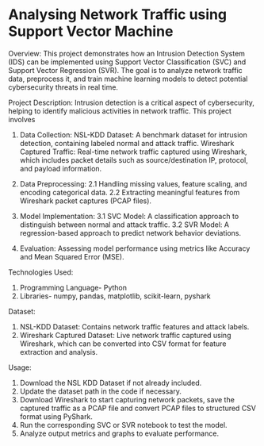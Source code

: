 # Analysing Network Traffic using Support Vector Machine

Overview:
This project demonstrates how an Intrusion Detection System (IDS) can be implemented using Support Vector Classification (SVC) and Support Vector Regression (SVR). The goal is to analyze network traffic data, preprocess it, and train machine learning models to detect potential cybersecurity threats in real time.

Project Description:
Intrusion detection is a critical aspect of cybersecurity, helping to identify malicious activities in network traffic. This project involves

1. Data Collection:
NSL-KDD Dataset: A benchmark dataset for intrusion detection, containing labeled normal and attack traffic.
Wireshark Captured Traffic: Real-time network traffic captured using Wireshark, which includes packet details such as source/destination IP, protocol, and payload information.

3. Data Preprocessing:
2.1 Handling missing values, feature scaling, and encoding categorical data.
2.2 Extracting meaningful features from Wireshark packet captures (PCAP files).

4. Model Implementation:
3.1 SVC Model: A classification approach to distinguish between normal and attack traffic.
3.2 SVR Model: A regression-based approach to predict network behavior deviations.

5. Evaluation: Assessing model performance using metrics like Accuracy and Mean Squared Error (MSE).

Technologies Used:
1. Programming Language- Python
2. Libraries- numpy, pandas, matplotlib, scikit-learn, pyshark

Dataset:
1. NSL-KDD Dataset: Contains network traffic features and attack labels.
2. Wireshark Captured Dataset: Live network traffic captured using Wireshark, which can be converted into CSV format for feature extraction and analysis.

Usage:
1. Download the NSL KDD Dataset if not already included.
2. Update the dataset path in the code if necessary.
3. Download Wireshark to start capturing network packets, save the captured traffic as a PCAP file and convert PCAP files to structured CSV format using PyShark.
4. Run the corresponding SVC or SVR notebook to test the model.
5. Analyze output metrics and graphs to evaluate performance.
